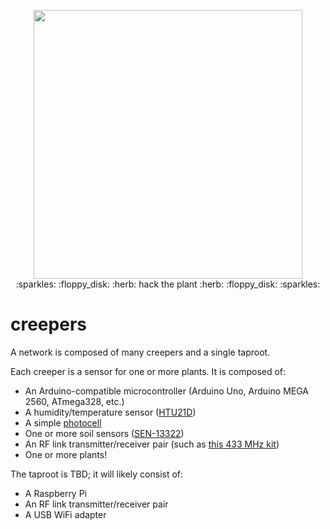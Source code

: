 <p align="center">
  <img width=430 src="https://i.imgur.com/5b2XJhy.png"><br/>
  :sparkles: :floppy_disk: :herb: hack the plant :herb: :floppy_disk: :sparkles: 
</p>

# creepers
A network is composed of many creepers and a single taproot.

Each creeper is a sensor for one or more plants. It is composed of:
- An Arduino-compatible microcontroller (Arduino Uno, Arduino MEGA 2560, ATmega328, etc.)
- A humidity/temperature sensor ([HTU21D](https://learn.sparkfun.com/tutorials/htu21d-humidity-sensor-hookup-guide))
- A simple [photocell](https://learn.sparkfun.com/tutorials/photocell-hookup-guide)
- One or more soil sensors ([SEN-13322](https://www.sparkfun.com/products/13322))
- An RF link transmitter/receiver pair (such as [this 433 MHz kit](https://www.itead.cc/wiki/433Mhz_RF_Link_kit))
- One or more plants! 

The taproot is TBD; it will likely consist of:
- A Raspberry Pi
- An RF link transmitter/receiver pair
- A USB WiFi adapter

